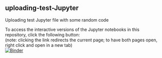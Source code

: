 ## uploading-test-Jupyter

Uploading test Jupyter file with some random code

To access the interactive versions of the Jupyter notebooks in this repository, click the following button:  
(note: clicking the link redirects the current page; to have both pages open, right click and open in a new tab)  
[![Binder](https://mybinder.org/badge_logo.svg)](https://mybinder.org/v2/gh/kc693/uploading-test-Jupyter/master)
